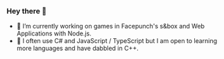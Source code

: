 ### Hey there 👋
- 🔭 I’m currently working on games in Facepunch's s&box and Web Applications with Node.js.
- 🌱 I often use C# and JavaScript / TypeScript but I am open to learning more languages and have dabbled in C++.